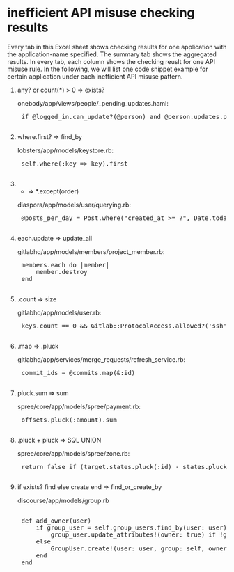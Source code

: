 # inefficient API misuse checking results
Every tab in this Excel sheet shows checking results for one application with the application-name specified. 
The summary tab shows the aggregated results.
In every tab, each column shows the checking reuslt for one API misuse rule.
In the following, we will list one code snippet example for certain application under each inefficient API misuse pattern. 
1. any? or count(*) > 0 => exists? 

    onebody/app/views/people/_pending_updates.haml:
    <pre>
    if @logged_in.can_update?(@person) and @person.updates.pending.count > 0
    </pre>
2. where.first? => find_by

    lobsters/app/models/keystore.rb:   
    <pre>
    self.where(:key => key).first
    </pre>
3. * => *.except(order)

    diaspora/app/models/user/querying.rb:
    <pre>
    @posts_per_day = Post.where("created_at >= ?", Date.today - 21.days).group("DATE(created_at)").order("DATE(created_at) ASC").count
    </pre>
4. each.update => update_all

    gitlabhq/app/models/members/project_member.rb: 
    <pre>
    members.each do |member|
        member.destroy
    end
    </pre>
5. .count => size

    gitlabhq/app/models/user.rb:
    <pre>
    keys.count == 0 && Gitlab::ProtocolAccess.allowed?('ssh')
    </pre>
6. .map => .pluck

    gitlabhq/app/services/merge_requests/refresh_service.rb:
    <pre>
    commit_ids = @commits.map(&:id)
    </pre>
7. pluck.sum => sum

    spree/core/app/models/spree/payment.rb: 
    <pre>
    offsets.pluck(:amount).sum
    </pre>
8. .pluck + pluck => SQL UNION
 
    spree/core/app/models/spree/zone.rb:   
    <pre>
    return false if (target.states.pluck(:id) - states.pluck(:id)).present?
    </pre>
9. if exists? find else create end => find_or_create_by

    discourse/app/models/group.rb 
    <pre> 
    def add_owner(user)
        if group_user = self.group_users.find_by(user: user)   
            group_user.update_attributes!(owner: true) if !group_user.owner 
        else
            GroupUser.create!(user: user, group: self, owner: true)
        end       
    end
    </pre>
